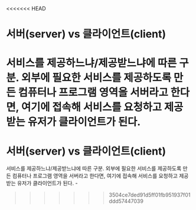 <<<<<<< HEAD
# 서버(server) vs 클라이언트(client)
서비스를 제공하느냐/제공받느냐에 따른 구분. 외부에 필요한 서비스를 제공하도록 만든 컴퓨터나 프로그램 영역을 서버라고 한다면, 여기에 접속해 서비스를 요청하고 제공받는 유저가 클라이언트가 된다.
=======
# 서버(server) vs 클라이언트(client)
서비스를 제공하느냐/제공받느냐에 따른 구분. 외부에 필요한 서비스를 제공하도록 만든 컴퓨터나 프로그램 영역을 서버라고 한다면, 여기에 접속해 서비스를 요청하고 제공받는 유저가 클라이언트가 된다. -
>>>>>>> 3504ce7ded91d5ff01fb951937f01ddd57447039

